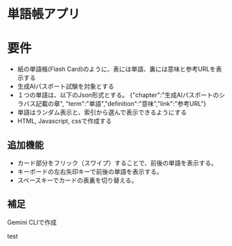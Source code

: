 # 単語帳アプリ

# 要件
- 紙の単語帳(Flash Card)のように、表には単語、裏には意味と参考URLを表示する
- 生成AIパスポート試験を対象とする
- １つの単語は、以下のJson形式とする。
{"chapter":"生成AIパスポートのシラバス記載の章", "term":"単語","definition":"意味","link":"参考URL"}
- 単語はランダム表示と、索引から選んで表示できるようにする
- HTML, Javascript, cssで作成する

## 追加機能
- カード部分をフリック（スワイプ）することで、前後の単語を表示する。
- キーボードの左右矢印キーで前後の単語を表示する。
- スペースキーでカードの表裏を切り替える。

## 補足
Gemini CLIで作成

test
